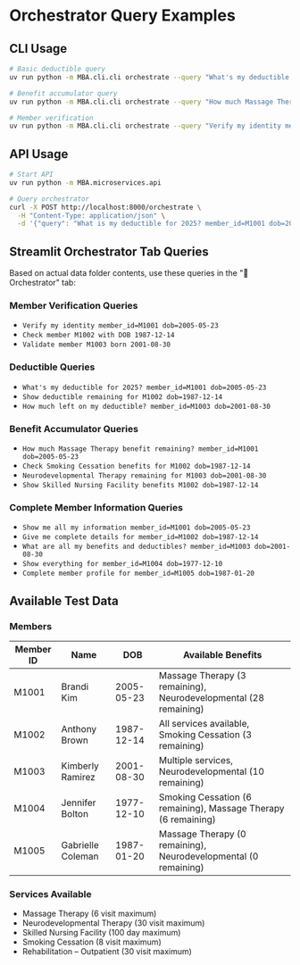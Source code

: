 # Orchestrator Query Examples

## CLI Usage

```bash
# Basic deductible query
uv run python -m MBA.cli.cli orchestrate --query "What's my deductible for 2025? member_id=M1001 dob=2005-05-23"

# Benefit accumulator query
uv run python -m MBA.cli.cli orchestrate --query "How much Massage Therapy benefit remaining? member_id=M1001 dob=2005-05-23"

# Member verification
uv run python -m MBA.cli.cli orchestrate --query "Verify my identity member_id=M1002 dob=1987-12-14"
```

## API Usage

```bash
# Start API
uv run python -m MBA.microservices.api

# Query orchestrator
curl -X POST http://localhost:8000/orchestrate \
  -H "Content-Type: application/json" \
  -d '{"query": "What is my deductible for 2025? member_id=M1001 dob=2005-05-23"}'
```

## Streamlit Orchestrator Tab Queries

Based on actual data folder contents, use these queries in the "🤖 Orchestrator" tab:

### Member Verification Queries
- `Verify my identity member_id=M1001 dob=2005-05-23`
- `Check member M1002 with DOB 1987-12-14`
- `Validate member M1003 born 2001-08-30`

### Deductible Queries
- `What's my deductible for 2025? member_id=M1001 dob=2005-05-23`
- `Show deductible remaining for M1002 dob=1987-12-14`
- `How much left on my deductible? member_id=M1003 dob=2001-08-30`

### Benefit Accumulator Queries
- `How much Massage Therapy benefit remaining? member_id=M1001 dob=2005-05-23`
- `Check Smoking Cessation benefits for M1002 dob=1987-12-14`
- `Neurodevelopmental Therapy remaining for M1003 dob=2001-08-30`
- `Show Skilled Nursing Facility benefits M1002 dob=1987-12-14`

### Complete Member Information Queries
- `Show me all my information member_id=M1001 dob=2005-05-23`
- `Give me complete details for member_id=M1002 dob=1987-12-14`
- `What are all my benefits and deductibles? member_id=M1003 dob=2001-08-30`
- `Show everything for member_id=M1004 dob=1977-12-10`
- `Complete member profile for member_id=M1005 dob=1987-01-20`

## Available Test Data

### Members
| Member ID | Name | DOB | Available Benefits |
|-----------|------|-----|-------------------|
| M1001 | Brandi Kim | 2005-05-23 | Massage Therapy (3 remaining), Neurodevelopmental (28 remaining) |
| M1002 | Anthony Brown | 1987-12-14 | All services available, Smoking Cessation (3 remaining) |
| M1003 | Kimberly Ramirez | 2001-08-30 | Multiple services, Neurodevelopmental (10 remaining) |
| M1004 | Jennifer Bolton | 1977-12-10 | Smoking Cessation (6 remaining), Massage Therapy (6 remaining) |
| M1005 | Gabrielle Coleman | 1987-01-20 | Massage Therapy (0 remaining), Neurodevelopmental (0 remaining) |

### Services Available
- Massage Therapy (6 visit maximum)
- Neurodevelopmental Therapy (30 visit maximum)
- Skilled Nursing Facility (100 day maximum)
- Smoking Cessation (8 visit maximum)
- Rehabilitation – Outpatient (30 visit maximum)